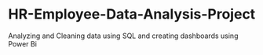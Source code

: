 # HR-Employee-Data-Analysis-Project
Analyzing and Cleaning data using SQL and creating dashboards using Power Bi
